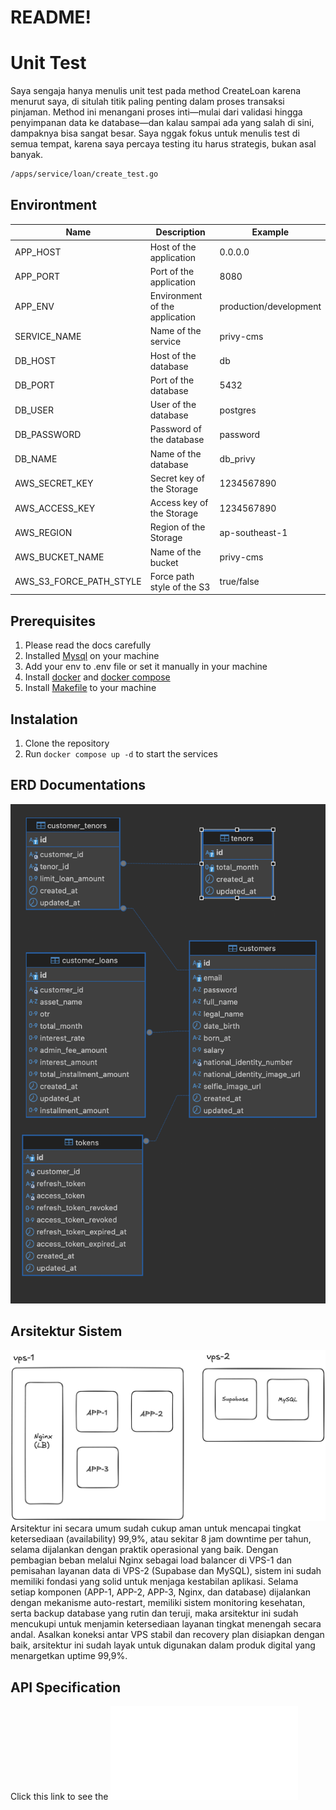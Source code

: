 # README!

# Unit Test
Saya sengaja hanya menulis unit test pada method CreateLoan karena menurut saya, di situlah titik paling penting dalam proses transaksi pinjaman. Method ini menangani proses inti—mulai dari validasi hingga penyimpanan data ke database—dan kalau sampai ada yang salah di sini, dampaknya bisa sangat besar. Saya nggak fokus untuk menulis test di semua tempat, karena saya percaya testing itu harus strategis, bukan asal banyak.
```bash
/apps/service/loan/create_test.go
```

## Environtment
| Name | Description | Example |
| --- | --- | --- |
| APP_HOST | Host of the application | 0.0.0.0 |
| APP_PORT | Port of the application | 8080 |
| APP_ENV | Environment of the application | production/development |
| SERVICE_NAME | Name of the service | privy-cms |
| DB_HOST | Host of the database | db |
| DB_PORT | Port of the database | 5432 |
| DB_USER | User of the database | postgres |
| DB_PASSWORD | Password of the database | password |
| DB_NAME | Name of the database | db_privy |
| AWS_SECRET_KEY | Secret key of the Storage | 1234567890 |
| AWS_ACCESS_KEY | Access key of the Storage | 1234567890 |
| AWS_REGION | Region of the Storage | ap-southeast-1 |
| AWS_BUCKET_NAME | Name of the bucket | privy-cms |
| AWS_S3_FORCE_PATH_STYLE | Force path style of the S3 | true/false |

## Prerequisites
1. Please read the docs carefully
2. Installed [Mysql](https://www.mysql.com/downloads/) on your machine
3. Add your env to .env file or set it manually in your machine
4. Install [docker](https://docs.docker.com/get-started/introduction/) and [docker compose](https://docs.docker.com/compose/install/)
5. Install [Makefile](https://www.gnu.org/software/make/manual/make.html) to your machine

## Instalation
1. Clone the repository
2. Run `docker compose up -d` to start the services


## ERD Documentations
![ERD Picture](/assets/erd.png)

## Arsitektur Sistem
![Arsistektur Sistem](/assets/arsitektur.png)
Arsitektur ini secara umum sudah cukup aman untuk mencapai tingkat ketersediaan (availability) 99,9%, atau sekitar 8 jam downtime per tahun, selama dijalankan dengan praktik operasional yang baik. Dengan pembagian beban melalui Nginx sebagai load balancer di VPS-1 dan pemisahan layanan data di VPS-2 (Supabase dan MySQL), sistem ini sudah memiliki fondasi yang solid untuk menjaga kestabilan aplikasi. Selama setiap komponen (APP-1, APP-2, APP-3, Nginx, dan database) dijalankan dengan mekanisme auto-restart, memiliki sistem monitoring kesehatan, serta backup database yang rutin dan teruji, maka arsitektur ini sudah mencukupi untuk menjamin ketersediaan layanan tingkat menengah secara andal. Asalkan koneksi antar VPS stabil dan recovery plan disiapkan dengan baik, arsitektur ini sudah layak untuk digunakan dalam produk digital yang menargetkan uptime 99,9%.


## API Specification
Click this link to see the ![Swagger](/assets/study-case.openapi.json)
